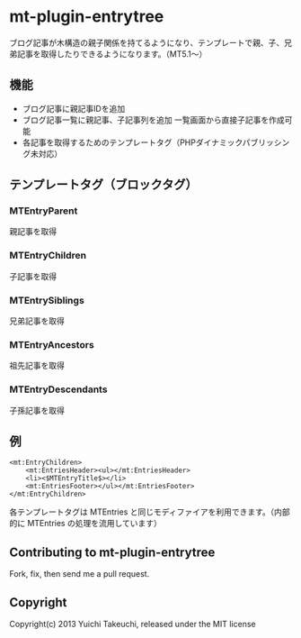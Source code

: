 mt-plugin-entrytree
=======================

ブログ記事が木構造の親子関係を持てるようになり、テンプレートで親、子、兄弟記事を取得したりできるようになります。（MT5.1～）

## 機能

*   ブログ記事に親記事IDを追加
*   ブログ記事一覧に親記事、子記事列を追加
    一覧画面から直接子記事を作成可能
*   各記事を取得するためのテンプレートタグ（PHPダイナミックパブリッシング未対応）

## テンプレートタグ（ブロックタグ）

### MTEntryParent

親記事を取得

### MTEntryChildren

子記事を取得

### MTEntrySiblings

兄弟記事を取得

### MTEntryAncestors

祖先記事を取得

### MTEntryDescendants

子孫記事を取得

## 例

    <mt:EntryChildren>
        <mt:EntriesHeader><ul></mt:EntriesHeader>
        <li><$MTEntryTitle$></li>
        <mt:EntriesFooter></ul></mt:EntriesFooter>
    </mt:EntryChildren>

各テンプレートタグは MTEntries と同じモディファイアを利用できます。（内部的に MTEntries の処理を流用しています）

## Contributing to mt-plugin-entrytree

Fork, fix, then send me a pull request.

## Copyright

Copyright(c) 2013 Yuichi Takeuchi, released under the MIT license
